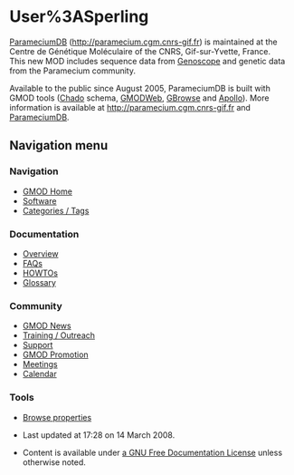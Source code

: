 



<span id="top"></span>




# <span dir="auto">User%3ASperling</span>









[ParameciumDB](ParameciumDB "ParameciumDB")
(<a href="http://paramecium.cgm.cnrs-gif.fr" class="external free"
rel="nofollow">http://paramecium.cgm.cnrs-gif.fr</a>) is maintained at
the Centre de Génétique Moléculaire of the CNRS, Gif-sur-Yvette,
France.  
This new MOD includes sequence data from
<a href="http://www.genoscope.cns.fr" class="external text"
rel="nofollow">Genoscope</a> and genetic data from the Paramecium
community.  
  
Available to the public since August 2005, ParameciumDB is built with
GMOD tools (<a href="Chado" class="mw-redirect" title="Chado">Chado</a>
schema, [GMODWeb](GMODWeb "GMODWeb"), [GBrowse](GBrowse.1 "GBrowse") and
[Apollo](Apollo.1 "Apollo")). More information is available at
<a href="http://paramecium.cgm.cnrs-gif.fr" class="external free"
rel="nofollow">http://paramecium.cgm.cnrs-gif.fr</a> and
[ParameciumDB](ParameciumDB "ParameciumDB").








## Navigation menu









### Navigation



- <span id="n-GMOD-Home">[GMOD Home](Main_Page)</span>
- <span id="n-Software">[Software](GMOD_Components)</span>
- <span id="n-Categories-.2F-Tags">[Categories /
  Tags](Categories)</span>




### Documentation



- <span id="n-Overview">[Overview](Overview)</span>
- <span id="n-FAQs">[FAQs](Category%3AFAQ)</span>
- <span id="n-HOWTOs">[HOWTOs](Category%3AHOWTO)</span>
- <span id="n-Glossary">[Glossary](Glossary)</span>




### Community



- <span id="n-GMOD-News">[GMOD News](GMOD_News)</span>
- <span id="n-Training-.2F-Outreach">[Training /
  Outreach](Training_and_Outreach)</span>
- <span id="n-Support">[Support](Support)</span>
- <span id="n-GMOD-Promotion">[GMOD Promotion](GMOD_Promotion)</span>
- <span id="n-Meetings">[Meetings](Meetings)</span>
- <span id="n-Calendar">[Calendar](Calendar)</span>




### Tools

- <span id="t-smwbrowselink"><a href="Special%3ABrowse/User%3ASperling" rel="smw-browse">Browse
  properties</a></span>



- <span id="footer-info-lastmod">Last updated at 17:28 on 14 March
  2008.</span>
<!-- - <span id="footer-info-viewcount">15,281 page views.</span> -->
- <span id="footer-info-copyright">Content is available under
  <a href="http://www.gnu.org/licenses/fdl-1.3.html" class="external"
  rel="nofollow">a GNU Free Documentation License</a> unless otherwise
  noted.</span>

<!-- -->



<!-- -->




